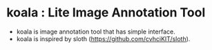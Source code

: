 # koala : Lite Image Annotation Tool

* koala is image annotation tool that has simple interface.
* koala is inspired by sloth (https://github.com/cvhciKIT/sloth).

